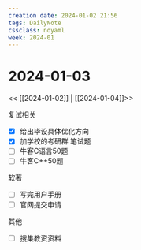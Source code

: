 ```yaml
---
creation date: 2024-01-02 21:56
tags: DailyNote
cssclass: noyaml
week: 2024-01
---
```


# 2024-01-03

<< [[2024-01-02]] | [[2024-01-04]]>>

复试相关
- [x] 给出毕设具体优化方向
- [x] 加学校的考研群
笔试题
- [ ] 牛客C语言50题
- [ ] 牛客C++50题

软著
- [ ] 写完用户手册
- [ ] 官网提交申请

其他
- [ ] 搜集教资资料